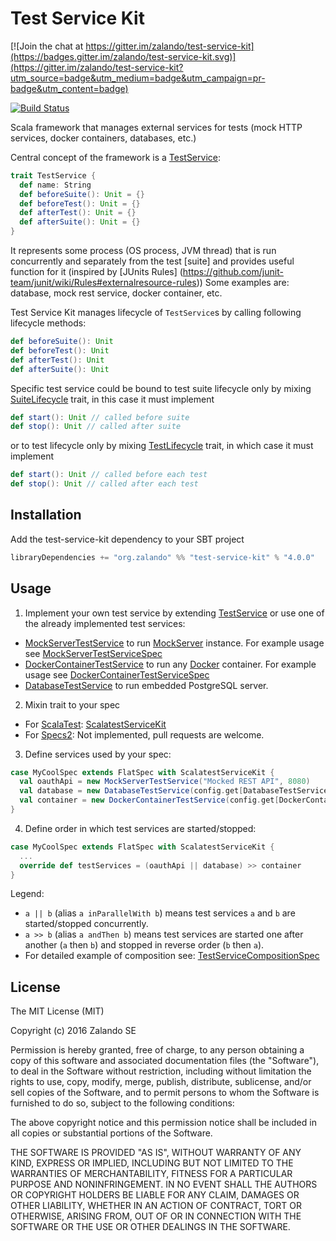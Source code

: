 Test Service Kit
================

[![Join the chat at https://gitter.im/zalando/test-service-kit](https://badges.gitter.im/zalando/test-service-kit.svg)](https://gitter.im/zalando/test-service-kit?utm_source=badge&utm_medium=badge&utm_campaign=pr-badge&utm_content=badge)

[![Build Status](https://travis-ci.org/zalando/test-service-kit.svg?branch=master)](https://travis-ci.org/zalando/test-service-kit)

Scala framework that manages external services for tests (mock HTTP services, docker containers, databases, etc.)

Central concept of the framework is a [TestService](/src/main/scala/org/zalando/test/kit/service/TestService.scala):

```scala
trait TestService {
  def name: String
  def beforeSuite(): Unit = {}
  def beforeTest(): Unit = {}
  def afterTest(): Unit = {}
  def afterSuite(): Unit = {}
}
```

It represents some process (OS process, JVM thread) that is run concurrently and separately from the test [suite] and provides useful function for it (inspired by [JUnits Rules] (https://github.com/junit-team/junit/wiki/Rules#externalresource-rules)) Some examples are: database, mock rest service, docker container, etc. 

Test Service Kit manages lifecycle of `TestService`s by calling following lifecycle methods:
```scala
def beforeSuite(): Unit
def beforeTest(): Unit
def afterTest(): Unit
def afterSuite(): Unit
```
Specific test service could be bound to test suite lifecycle only by mixing [SuiteLifecycle](/src/main/scala/org/zalando/test/kit/service/SuiteLifecycle.scala) trait, in this case it must implement 
```scala
def start(): Unit // called before suite
def stop(): Unit // called after suite
```

or to test lifecycle only by mixing [TestLifecycle](/src/main/scala/org/zalando/test/kit/service/SuiteLifecycle.scala) trait, in which case it must implement 
```scala
def start(): Unit // called before each test
def stop(): Unit // called after each test
```

## Installation
Add the test-service-kit dependency to your SBT project
```scala
libraryDependencies += "org.zalando" %% "test-service-kit" % "4.0.0"
```

## Usage

1. Implement your own test service by extending [TestService](/src/main/scala/org/zalando/test/kit/service/TestService.scala)
or use one of the already implemented test services:

  * [MockServerTestService](/src/main/scala/org/zalando/test/kit/service/MockServerTestService.scala) to run [MockServer](http://www.mock-server.com) instance.
    For example usage see [MockServerTestServiceSpec](/src/test/scala/org/zalando/test/kit/MockServerTestServiceSpec.scala)
  * [DockerContainerTestService](/src/main/scala/org/zalando/test/kit/service/DockerContainerTestService.scala) to run any [Docker](https://www.docker.com/) container.
    For example usage see [DockerContainerTestServiceSpec](/src/test/scala/org/zalando/test/kit/DockerContainerTestServiceSpec.scala)
  * [DatabaseTestService](/src/main/scala/org/zalando/test/kit/service/DatabaseTestService.scala) to run embedded PostgreSQL server.

2. Mixin trait to your spec
  * For [ScalaTest](http://scalatest.org/): [ScalatestServiceKit](/src/main/scala/org/zalando/test/kit/ScalatestServiceKit.scala)
  * For [Specs2](https://etorreborre.github.io/specs2/): Not implemented, pull requests are welcome.

3. Define services used by your spec:
  ```scala
  case MyCoolSpec extends FlatSpec with ScalatestServiceKit {
    val oauthApi = new MockServerTestService("Mocked REST API", 8080) 
    val database = new DatabaseTestService(config.get[DatabaseTestServiceconfig]("database")) 
    val container = new DockerContainerTestService(config.get[DockerContainerConfig]("docker-container"))
  }
  ```
  
4. Define order in which test services are started/stopped:
  ```scala
  case MyCoolSpec extends FlatSpec with ScalatestServiceKit {
    ...
    override def testServices = (oauthApi || database) >> container
  }
  ```

  Legend:
  * `a || b` (alias `a inParallelWith b`) means test services `a` and `b` are started/stopped concurrently.
  * `a >> b` (alias `a andThen b`) means test services are started one after another (`a` then `b`) and stopped in reverse order (`b` then `a`).
  * For detailed example of composition see: [TestServiceCompositionSpec](/src/test/scala/org/zalando/test/kit/TestServiceCompositionSpec.scala)

## License

The MIT License (MIT)

Copyright (c) 2016 Zalando SE

Permission is hereby granted, free of charge, to any person obtaining a copy
of this software and associated documentation files (the "Software"), to deal
in the Software without restriction, including without limitation the rights
to use, copy, modify, merge, publish, distribute, sublicense, and/or sell
copies of the Software, and to permit persons to whom the Software is
furnished to do so, subject to the following conditions:

The above copyright notice and this permission notice shall be included in all
copies or substantial portions of the Software.

THE SOFTWARE IS PROVIDED "AS IS", WITHOUT WARRANTY OF ANY KIND, EXPRESS OR
IMPLIED, INCLUDING BUT NOT LIMITED TO THE WARRANTIES OF MERCHANTABILITY,
FITNESS FOR A PARTICULAR PURPOSE AND NONINFRINGEMENT. IN NO EVENT SHALL THE
AUTHORS OR COPYRIGHT HOLDERS BE LIABLE FOR ANY CLAIM, DAMAGES OR OTHER
LIABILITY, WHETHER IN AN ACTION OF CONTRACT, TORT OR OTHERWISE, ARISING FROM,
OUT OF OR IN CONNECTION WITH THE SOFTWARE OR THE USE OR OTHER DEALINGS IN THE
SOFTWARE.
